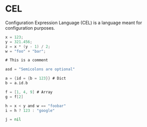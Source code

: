 # CEL
Configuration Expression Language (CEL) is a language meant for configuration purposes.

```go
x = 123;
y = 321.456;
z = x * (y - 1) / 2;
w = "foo" + "bar";

# This is a comment

asd = "Semicolons are optional"

a = {id = {b = 123}} # Dict
b = a.id.b

f = [1, 4, 9] # Array
g = f[2]

h = x < y and w == "foobar"
i = h ? 123 : "google"

j = nil
```

